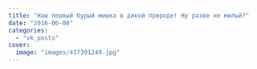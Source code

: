 ```yaml
---
title: "Наш первый бурый мишка в дикой природе! Ну разве не милый?"
date: "2016-06-08"
categories: 
  - "vk_posts"
cover:
  image: "images/417391249.jpg"
---
```



